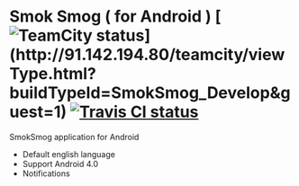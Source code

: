 Smok Smog ( for Android ) [![TeamCity status](http://91.142.194.80/teamcity/app/rest/builds/buildType:(id:SmokSmog_Develop)/statusIcon)](http://91.142.194.80/teamcity/viewType.html?buildTypeId=SmokSmog_Develop&guest=1) [![Travis CI status](https://travis-ci.org/SmokSmog/smoksmog-android.svg?branch=develop)](https://travis-ci.org/SmokSmog/smoksmog-android)
================

SmokSmog application for Android

* Default english language
* Support Android 4.0
* Notifications
